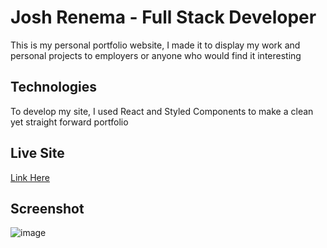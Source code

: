 <h1> Josh Renema - Full Stack Developer </h1>

This is my personal portfolio website, I made it to display my work and personal projects to employers or anyone who would find it interesting

<h2>Technologies</h2>

To develop my site, I used React and Styled Components to make a clean yet straight forward portfolio

<h2>Live Site</h2>

<a href="https://jos-ren.vercel.app/" target="_blank">Link Here</a>

<h2>Screenshot</h2>

![image](https://user-images.githubusercontent.com/60946895/199882413-d6b594a4-5c40-401e-a982-ff80e36098e2.png)
